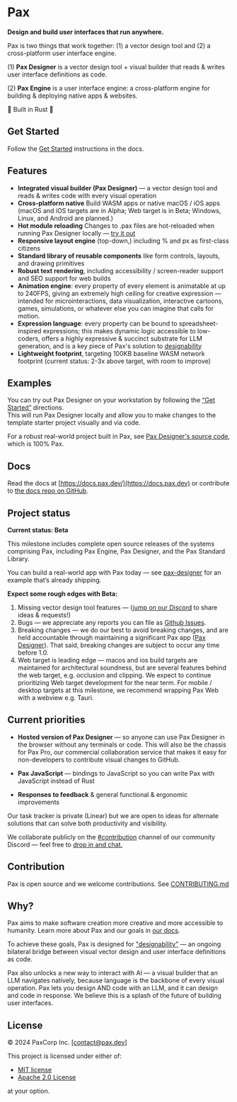 # Pax 

**Design and build user interfaces that run anywhere.**

Pax is two things that work together: (1) a vector design tool and (2) a cross-platform user interface engine.

(1) **Pax Designer** is a vector design tool + visual builder that reads & writes user interface definitions as code.

(2) **Pax Engine** is a user interface engine: a cross-platform engine for building & deploying native apps & websites.

🦀 Built in Rust 🦀

## Get Started

Follow the [Get Started](https://docs.pax.dev/get-started/) instructions in the docs.

## Features

* **Integrated visual builder (Pax Designer)** — a vector design tool and reads & writes code with every visual operation
* **Cross-platform native** Build WASM apps or native macOS / iOS apps (macOS and iOS targets are in Alpha; Web target is in Beta; Windows, Linux, and Android are planned.)
* **Hot module reloading** Changes to .pax files are hot-reloaded when running Pax Designer locally — [try it out](https://docs.pax.dev/get-started/)
* **Responsive layout engine** (top-down,) including % and px as first-class citizens
* **Standard library of reusable components** like form controls, layouts, and drawing primitives
* **Robust text rendering**, including accessibility / screen-reader support and SEO support for web builds
* **Animation engine**: every property of every element is animatable at up to 240FPS, giving an extremely high ceiling for creative expression — intended for microinteractions, data visualization, interactive cartoons, games, simulations, or whatever else you can imagine that calls for motion.
* **Expression language**: every property can be bound to spreadsheet-inspired expressions; this makes dynamic logic accessible to low-coders, offers a highly expressive & succinct substrate for LLM generation, and is a key piece of Pax's solution to [designability](https://docs.pax.dev/reference/designability/)   
* **Lightweight footprint**, targeting 100KB baseline WASM network footprint (current status: 2-3x above target, with room to improve)


## Examples

You can try out Pax Designer on your workstation by following the [“Get Started”]((https://docs.pax.dev/get-started/)) directions.  
This will run Pax Designer locally and allow you to make changes to the template starter project visually and via code.

For a robust real-world project built in Pax, see [Pax Designer's source code](https://github.com/paxdotdev/pax/tree/dev/pax-designer), which is 100% Pax.

## Docs

Read the docs at [https://docs.pax.dev/](https://docs.pax.dev) or contribute to [the docs repo on GitHub](https://github.com/paxdotdev/docs).


## Project status

**Current status: Beta**

This milestone includes complete open source releases of the systems comprising Pax, including Pax Engine, Pax Designer, and the Pax Standard Library.

You can build a real-world app with Pax today — see [pax-designer](https://github.com/paxengine/pax/tree/dev/pax-designer) for an example that’s already shipping.

**Expect some rough edges with Beta:**

1. Missing vector design tool features — ([jump on our Discord](https://discord.com/invite/Eq8KWAUc6b) to share ideas & requests!)
2. Bugs — we appreciate any reports you can file as [Github Issues](https://github.com/paxdotdev/pax/issues).
3. Breaking changes — we do our best to avoid breaking changes, and are held accountable through maintaining a significant Pax app ([Pax Designer](https://github.com/paxdotdev/pax/tree/dev/pax-designer)).  That said, breaking changes are subject to occur any time before 1.0.
4. Web target is leading edge — macos and ios build targets are maintained for architectural soundness, but are several features behind the web target, e.g. occlusion and clipping.  We expect to continue prioritizing Web target development for the near term.  For mobile / desktop targets at this milestone, we recommend wrapping Pax Web with a webview e.g. Tauri.


## Current priorities

 - **Hosted version of Pax Designer** — so anyone can use Pax Designer in the browser without any terminals or code.  This will also be the chassis for Pax Pro, our commercial collaboration service that makes it easy for non-developers to contribute visual changes to GitHub.

 - **Pax JavaScript** — bindings to JavaScript so you can write Pax with JavaScript instead of Rust

 - **Responses to feedback** & general functional & ergonomic improvements

Our task tracker is private (Linear) but we are open to ideas for alternate solutions that can solve both productivity and visibility.

We collaborate publicly on the [#contribution](https://discord.com/invite/Eq8KWAUc6b) channel of our community Discord — feel free to [drop in and chat.](https://discord.com/invite/Eq8KWAUc6b)


## Contribution

Pax is open source and we welcome contributions.  See [CONTRIBUTING.md](CONTRIBUTING.md)


## Why?

Pax aims to make software creation more creative and more accessible to humanity. Learn more about Pax and our goals in [our docs](https://docs.pax.dev/).

To achieve these goals, Pax is designed for ["designability"](https://docs.pax.dev/reference/designability/) — an ongoing bilateral bridge between visual vector design and user interface definitions as code.

Pax also unlocks a new way to interact with AI — a visual builder that an LLM navigates natively, because language is the backbone of every visual operation.  Pax lets you design AND code with an LLM, and it can design and code in response.  We believe this is a splash of the future of building user interfaces.


## License

© 2024 PaxCorp Inc.  [contact@pax.dev]

This project is licensed under either of:
- [MIT license](LICENSE-MIT)
- [Apache 2.0 License](LICENSE-APACHE)

at your option.


